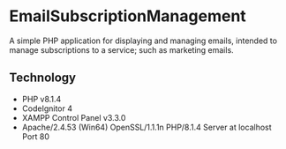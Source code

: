 # EmailSubscriptionManagement

A simple PHP application for displaying and managing emails, intended to manage subscriptions to a service; such as marketing emails.

## Technology
- PHP v8.1.4
- CodeIgnitor 4
- XAMPP Control Panel v3.3.0
- Apache/2.4.53 (Win64) OpenSSL/1.1.1n PHP/8.1.4 Server at localhost Port 80
